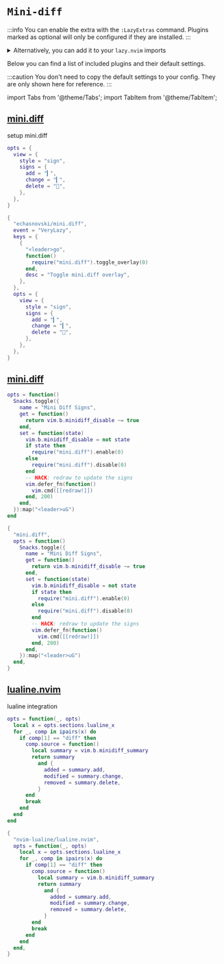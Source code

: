 # `Mini-diff`

<!-- plugins:start -->

:::info
You can enable the extra with the `:LazyExtras` command.
Plugins marked as optional will only be configured if they are installed.
:::

<details>
<summary>Alternatively, you can add it to your <code>lazy.nvim</code> imports</summary>

```lua title="lua/config/lazy.lua" {4}
require("lazy").setup({
  spec = {
    { "LazyVim/LazyVim", import = "lazyvim.plugins" },
    { import = "lazyvim.plugins.extras.editor.mini-diff" },
    { import = "plugins" },
  },
})
```

</details>

Below you can find a list of included plugins and their default settings.

:::caution
You don't need to copy the default settings to your config.
They are only shown here for reference.
:::

import Tabs from '@theme/Tabs';
import TabItem from '@theme/TabItem';

## [mini.diff](https://github.com/echasnovski/mini.diff)

 setup mini.diff


<Tabs>

<TabItem value="opts" label="Options">

```lua
opts = {
  view = {
    style = "sign",
    signs = {
      add = "▎",
      change = "▎",
      delete = "",
    },
  },
}
```

</TabItem>


<TabItem value="code" label="Full Spec">

```lua
{
  "echasnovski/mini.diff",
  event = "VeryLazy",
  keys = {
    {
      "<leader>go",
      function()
        require("mini.diff").toggle_overlay(0)
      end,
      desc = "Toggle mini.diff overlay",
    },
  },
  opts = {
    view = {
      style = "sign",
      signs = {
        add = "▎",
        change = "▎",
        delete = "",
      },
    },
  },
}
```

</TabItem>

</Tabs>

## [mini.diff](https://github.com/echasnovski/mini.diff)

<Tabs>

<TabItem value="opts" label="Options">

```lua
opts = function()
  Snacks.toggle({
    name = "Mini Diff Signs",
    get = function()
      return vim.b.minidiff_disable ~= true
    end,
    set = function(state)
      vim.b.minidiff_disable = not state
      if state then
        require("mini.diff").enable(0)
      else
        require("mini.diff").disable(0)
      end
      -- HACK: redraw to update the signs
      vim.defer_fn(function()
        vim.cmd([[redraw!]])
      end, 200)
    end,
  }):map("<leader>uG")
end
```

</TabItem>


<TabItem value="code" label="Full Spec">

```lua
{
  "mini.diff",
  opts = function()
    Snacks.toggle({
      name = "Mini Diff Signs",
      get = function()
        return vim.b.minidiff_disable ~= true
      end,
      set = function(state)
        vim.b.minidiff_disable = not state
        if state then
          require("mini.diff").enable(0)
        else
          require("mini.diff").disable(0)
        end
        -- HACK: redraw to update the signs
        vim.defer_fn(function()
          vim.cmd([[redraw!]])
        end, 200)
      end,
    }):map("<leader>uG")
  end,
}
```

</TabItem>

</Tabs>

## [lualine.nvim](https://github.com/nvim-lualine/lualine.nvim)

 lualine integration


<Tabs>

<TabItem value="opts" label="Options">

```lua
opts = function(_, opts)
  local x = opts.sections.lualine_x
  for _, comp in ipairs(x) do
    if comp[1] == "diff" then
      comp.source = function()
        local summary = vim.b.minidiff_summary
        return summary
          and {
            added = summary.add,
            modified = summary.change,
            removed = summary.delete,
          }
      end
      break
    end
  end
end
```

</TabItem>


<TabItem value="code" label="Full Spec">

```lua
{
  "nvim-lualine/lualine.nvim",
  opts = function(_, opts)
    local x = opts.sections.lualine_x
    for _, comp in ipairs(x) do
      if comp[1] == "diff" then
        comp.source = function()
          local summary = vim.b.minidiff_summary
          return summary
            and {
              added = summary.add,
              modified = summary.change,
              removed = summary.delete,
            }
        end
        break
      end
    end
  end,
}
```

</TabItem>

</Tabs>

<!-- plugins:end -->
